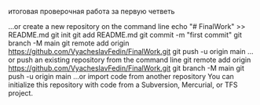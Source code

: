 итоговая проверочная работа за первую четветь

…or create a new repository on the command line
echo "# FinalWork" >> README.md
git init
git add README.md
git commit -m "first commit"
git branch -M main
git remote add origin https://github.com/VyacheslavFedin/FinalWork.git
git push -u origin main
…or push an existing repository from the command line
git remote add origin https://github.com/VyacheslavFedin/FinalWork.git
git branch -M main
git push -u origin main
…or import code from another repository
You can initialize this repository with code from a Subversion, Mercurial, or TFS project.

